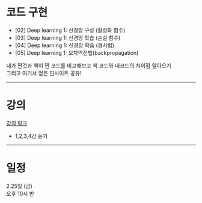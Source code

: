 
# 코드 구현
* [02] Deep learning 1: 신경망 구성 (활성화 함수)   
* [03] Deep learning 1: 신경망 학습 (손실 함수)   
* [04] Deep learning 1: 신경망 학습 (경사법)   
* [05] Deep learning 1: 오차역전법(backpropagation)   

내가 짠것과 책이 짠 코드를 비교해보고 책 코드와 내코드의 차이점 알아오기    
그리고 여기서 얻은 인사이트 공유!    


------



# 강의
[강의 링크](https://deeplearning.cs.cmu.edu/F20/index.html)   
* 1,2,3,4강 듣기


------


# 일정

2.25일 (금)    
오후 10시 반
